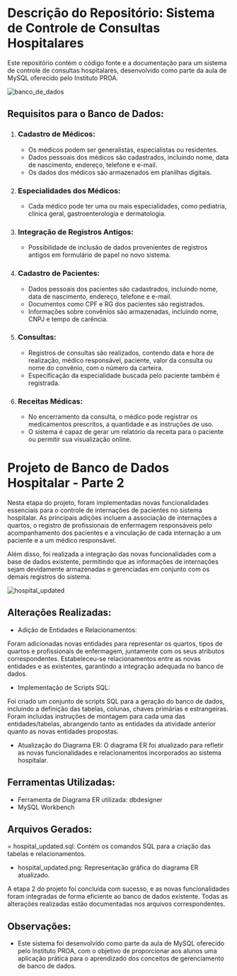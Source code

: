 # Descrição do Repositório: Sistema de Controle de Consultas Hospitalares

Este repositório contém o código fonte e a documentação para um sistema de controle de consultas hospitalares, desenvolvido como parte da aula de MySQL oferecido pelo Instituto PROA.

![banco_de_dados](https://github.com/evertonmdev/BD-Hospital/assets/122039415/1aaaa1e9-f66f-477f-b35f-cb449647b877)

## Requisitos para o Banco de Dados:

1. ### Cadastro de Médicos:
   - Os médicos podem ser generalistas, especialistas ou residentes.
   - Dados pessoais dos médicos são cadastrados, incluindo nome, data de nascimento, endereço, telefone e e-mail.
   - Os dados dos médicos são armazenados em planilhas digitais.

2. ### Especialidades dos Médicos:
   - Cada médico pode ter uma ou mais especialidades, como pediatria, clínica geral, gastroenterologia e dermatologia.

3. ### Integração de Registros Antigos:
   - Possibilidade de inclusão de dados provenientes de registros antigos em formulário de papel no novo sistema.

4. ### Cadastro de Pacientes:
   - Dados pessoais dos pacientes são cadastrados, incluindo nome, data de nascimento, endereço, telefone e e-mail.
   - Documentos como CPF e RG dos pacientes são registrados.
   - Informações sobre convênios são armazenadas, incluindo nome, CNPJ e tempo de carência.

5. ### Consultas:
   - Registros de consultas são realizados, contendo data e hora de realização, médico responsável, paciente, valor da consulta ou nome do convênio, com o número da carteira.
   - Especificação da especialidade buscada pelo paciente também é registrada.

6. ### Receitas Médicas:
   - No encerramento da consulta, o médico pode registrar os medicamentos prescritos, a quantidade e as instruções de uso.
   - O sistema é capaz de gerar um relatório da receita para o paciente ou permitir sua visualização online.



# Projeto de Banco de Dados Hospitalar - Parte 2
Nesta etapa do projeto, foram implementadas novas funcionalidades essenciais para o controle de internações de pacientes no sistema hospitalar. As principais adições incluem a associação de internações a quartos, o registro de profissionais de enfermagem responsáveis pelo acompanhamento dos pacientes e a vinculação de cada internação a um paciente e a um médico responsável.

Além disso, foi realizada a integração das novas funcionalidades com a base de dados existente, permitindo que as informações de internações sejam devidamente armazenadas e gerenciadas em conjunto com os demais registros do sistema.

![hospital_updated](https://github.com/evertonmdev/BD-Hospital/assets/122039415/9c39d1f2-f997-4435-8b40-66eb7bf828c9)

## Alterações Realizadas:
- Adição de Entidades e Relacionamentos:

Foram adicionadas novas entidades para representar os quartos, tipos de quartos e profissionais de enfermagem, juntamente com os seus atributos correspondentes.
Estabeleceu-se relacionamentos entre as novas entidades e as existentes, garantindo a integração adequada no banco de dados.

- Implementação de Scripts SQL:

Foi criado um conjunto de scripts SQL para a geração do banco de dados, incluindo a definição das tabelas, colunas, chaves primárias e estrangeiras.
Foram incluídas instruções de montagem para cada uma das entidades/tabelas, abrangendo tanto as entidades da atividade anterior quanto as novas entidades propostas.

- Atualização do Diagrama ER:
O diagrama ER foi atualizado para refletir as novas funcionalidades e relacionamentos incorporados ao sistema hospitalar.

## Ferramentas Utilizadas:
- Ferramenta de Diagrama ER utilizada: dbdesigner
- MySQL Workbench

## Arquivos Gerados:
= hospital_updated.sql: Contém os comandos SQL para a criação das tabelas e relacionamentos.
- hospital_updated.png: Representação gráfica do diagrama ER atualizado.

A etapa 2 do projeto foi concluída com sucesso, e as novas funcionalidades foram integradas de forma eficiente ao banco de dados existente. Todas as alterações realizadas estão documentadas nos arquivos correspondentes.

## Observações:
- Este sistema foi desenvolvido como parte da aula de MySQL oferecido pelo Instituto PROA, com o objetivo de proporcionar aos alunos uma aplicação prática para o aprendizado dos conceitos de gerenciamento de banco de dados.



